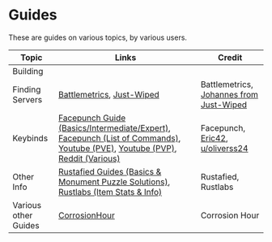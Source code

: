 # Guides

These are guides on various topics, by various users.

| Topic                | Links                                                        | Credit                                                       |
| -------------------- | ------------------------------------------------------------ | ------------------------------------------------------------ |
| Building             |                                                              |                                                              |
| Finding Servers      | [Battlemetrics](https://www.battlemetrics.com/), [Just-Wiped](https://just-wiped.net/server-listings) | Battlemetrics, [Johannes from Just-Wiped](https://www.buymeacoffee.com/justwipednet) |
| Keybinds             | [Facepunch Guide (Basics/Intermediate/Expert)](https://wiki.facepunch.com/rust/Keybinds), [Facepunch (List of Commands)](https://wiki.facepunch.com/rust/useful_commands), [Youtube (PVE)](https://www.youtube.com/watch?v=gEprU4KmkMg), [Youtube (PVP)](https://www.youtube.com/watch?v=nR0q_xWFIiE), [Reddit (Various)](https://www.reddit.com/r/playrust/comments/c4usvu/masterguide_for_keybinds_in_rust_2019/) | Facepunch, [Eric42](https://www.youtube.com/channel/UCsmegEnIYz43rPN-RPa7U1w), [u/oliverss24](https://www.reddit.com/user/oliverss24/) |
| Other Info           | [Rustafied Guides (Basics & Monument Puzzle Solutions)](https://www.rustafied.com/rust-guides), [Rustlabs (Item Stats & Info)](https://rustlabs.com/) | Rustafied, Rustlabs                                          |
| Various other Guides | [CorrosionHour](https://www.corrosionhour.com/category/rust-guides/) | Corrosion Hour                                               |

